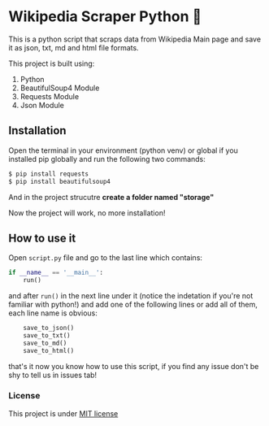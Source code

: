 # Wikipedia Scraper Python :snake:

This is a python script that scraps data from Wikipedia Main page and save it as json, txt, md and html file formats.

This project is built using:

1. Python
2. BeautifulSoup4 Module
3. Requests Module
4. Json Module

## Installation

Open the terminal in your environment (python venv) or global if you installed pip globally and run the following two commands:

```bash
$ pip install requests
$ pip install beautifulsoup4 
```

And in the project strucutre **create a folder named "storage"**

Now the project will work, no more installation!

## How to use it

Open `script.py` file and go to the last line which contains:

```py
if __name__ == '__main__':
	run()
```

and after `run()` in the next line under it (notice the indetation if you're not familiar with python!) and add one of the following lines or add all of them, each line name is obvious:

```py
	save_to_json()
	save_to_txt()
	save_to_md() 
	save_to_html() 
``` 

that's it now you know how to use this script, if you find any issue don't be shy to tell us in issues tab!

### License

This project is under [MIT license](https://github.com/omarhossam750/wikipedia-scraper/blob/main/LICENSE)

